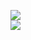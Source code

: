 [![](https://img.shields.io/badge/Made%20With-Github%20Spray-lightgrey.svg?style=for-the-badge&logo=github)](https://github.com/Annihil/github-spray#3203)  
[![](https://i.imgur.com/2DrTn0Z.gif)](https://github.com/Annihil/github-spray)